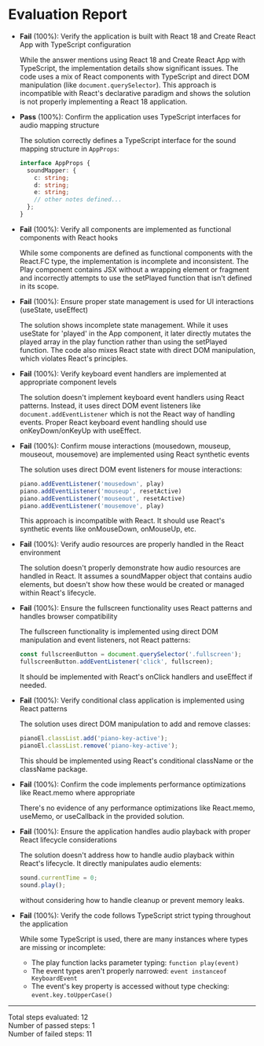 # Evaluation Report

- **Fail** (100%): Verify the application is built with React 18 and Create React App with TypeScript configuration
  
  While the answer mentions using React 18 and Create React App with TypeScript, the implementation details show significant issues. The code uses a mix of React components with TypeScript and direct DOM manipulation (like `document.querySelector`). This approach is incompatible with React's declarative paradigm and shows the solution is not properly implementing a React 18 application.

- **Pass** (100%): Confirm the application uses TypeScript interfaces for audio mapping structure
  
  The solution correctly defines a TypeScript interface for the sound mapping structure in `AppProps`:
  ```typescript
  interface AppProps {
    soundMapper: {
      c: string;
      d: string;
      e: string;
      // other notes defined...
    };
  }
  ```

- **Fail** (100%): Verify all components are implemented as functional components with React hooks
  
  While some components are defined as functional components with the React.FC type, the implementation is incomplete and inconsistent. The Play component contains JSX without a wrapping element or fragment and incorrectly attempts to use the setPlayed function that isn't defined in its scope.

- **Fail** (100%): Ensure proper state management is used for UI interactions (useState, useEffect)
  
  The solution shows incomplete state management. While it uses useState for 'played' in the App component, it later directly mutates the played array in the play function rather than using the setPlayed function. The code also mixes React state with direct DOM manipulation, which violates React's principles.

- **Fail** (100%): Verify keyboard event handlers are implemented at appropriate component levels
  
  The solution doesn't implement keyboard event handlers using React patterns. Instead, it uses direct DOM event listeners like `document.addEventListener` which is not the React way of handling events. Proper React keyboard event handling should use onKeyDown/onKeyUp with useEffect.

- **Fail** (100%): Confirm mouse interactions (mousedown, mouseup, mouseout, mousemove) are implemented using React synthetic events
  
  The solution uses direct DOM event listeners for mouse interactions:
  ```javascript
  piano.addEventListener('mousedown', play)
  piano.addEventListener('mouseup', resetActive)
  piano.addEventListener('mouseout', resetActive)
  piano.addEventListener('mousemove', play)
  ```
  This approach is incompatible with React. It should use React's synthetic events like onMouseDown, onMouseUp, etc.

- **Fail** (100%): Verify audio resources are properly handled in the React environment
  
  The solution doesn't properly demonstrate how audio resources are handled in React. It assumes a soundMapper object that contains audio elements, but doesn't show how these would be created or managed within React's lifecycle.

- **Fail** (100%): Ensure the fullscreen functionality uses React patterns and handles browser compatibility
  
  The fullscreen functionality is implemented using direct DOM manipulation and event listeners, not React patterns:
  ```javascript
  const fullscreenButton = document.querySelector('.fullscreen');
  fullscreenButton.addEventListener('click', fullscreen);
  ```
  It should be implemented with React's onClick handlers and useEffect if needed.

- **Fail** (100%): Verify conditional class application is implemented using React patterns
  
  The solution uses direct DOM manipulation to add and remove classes:
  ```javascript
  pianoEl.classList.add('piano-key-active');
  pianoEl.classList.remove('piano-key-active');
  ```
  This should be implemented using React's conditional className or the className package.

- **Fail** (100%): Confirm the code implements performance optimizations like React.memo where appropriate
  
  There's no evidence of any performance optimizations like React.memo, useMemo, or useCallback in the provided solution.

- **Fail** (100%): Ensure the application handles audio playback with proper React lifecycle considerations
  
  The solution doesn't address how to handle audio playback within React's lifecycle. It directly manipulates audio elements:
  ```javascript
  sound.currentTime = 0;
  sound.play();
  ```
  without considering how to handle cleanup or prevent memory leaks.

- **Fail** (100%): Verify the code follows TypeScript strict typing throughout the application
  
  While some TypeScript is used, there are many instances where types are missing or incomplete:
  - The play function lacks parameter typing: `function play(event)`
  - The event types aren't properly narrowed: `event instanceof KeyboardEvent`
  - The event's key property is accessed without type checking: `event.key.toUpperCase()`

---

Total steps evaluated: 12  
Number of passed steps: 1  
Number of failed steps: 11